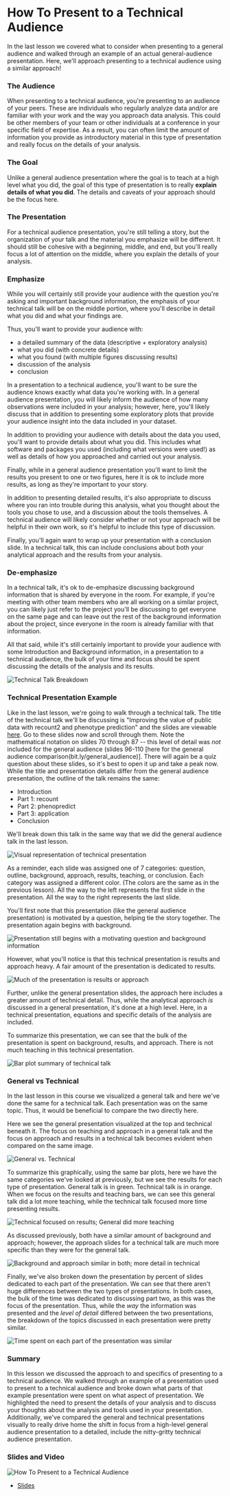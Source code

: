 # How To Present to a Technical Audience

In the last lesson we covered what to consider when presenting to a general audience and walked through an example of an actual general-audience presentation. Here, we'll approach presenting to a technical audience using a similar approach!

### The Audience

When presenting to a technical audience, you're presenting to an audience of your peers. These are individuals who regularly analyze data and/or are familiar with your work and the way you approach data analysis. This could be other members of your team or other individuals at a conference in your specific field of expertise. As a result, you can often limit the amount of information you provide as introductory material in this type of presentation and really focus on the details of your analysis.


### The Goal

Unlike a general audience presentation where the goal is to teach at a high level what you did, the goal of this type of presentation is to really **explain details of what you did**. The details and caveats of your approach should be the focus here.

### The Presentation

For a technical audience presentation, you're still telling a story, but the organization of your talk and the material you emphasize will be different. It should still be cohesive with a beginning, middle, and end, but you'll really focus a lot of attention on the middle, where you explain the details of your analysis.


### Emphasize

While you will certainly still provide your audience with the question you're asking and important background information, the emphasis of your technical talk will be on the middle portion, where you'll describe in detail what you did and what your findings are.

Thus, you'll want to provide your audience with:

* a detailed summary of the data (descriptive + exploratory analysis)
* what you did (with concrete details)
* what you found (with multiple figures discussing results)
* discussion of the analysis
* conclusion

In a presentation to a technical audience, you'll want to be sure the audience knows exactly what data you're working with. In a general audience presentation, you will likely inform the audience of how many observations were included in your analysis; however, here, you'll likely discuss that in addition to presenting some exploratory plots that provide your audience insight into the data included in your dataset.

In addition to providing your audience with details about the data you used, you'll want to provide details about what you did. This includes what software and packages you used (including what versions were used!) as well as details of how you approached and carried out your analysis.

Finally, while in a general audience presentation you'll want to limit the results you present to one or two figures, here it is ok to include more results, as long as they're important to your story.

In addition to presenting detailed results, it's also appropriate to discuss where you ran into trouble during this analysis, what you thought about the tools you chose to use, and a discussion about the tools themselves. A technical audience will likely consider whether or not your approach will be helpful in their own work, so it's helpful to include this type of discussion.

Finally, you'll again want to wrap up your presentation with a conclusion slide. In a technical talk, this can include conclusions about both your analytical approach and the results from your analysis.

### De-emphasize

In a technical talk, it's ok to de-emphasize discussing background information that is shared by everyone in the room. For example, if you're meeting with other team members who are all working on a similar project, you can likely just refer to the project you'll be discussing to get everyone on the same page and can leave out the rest of the background information about the project, since everyone in the room is already familiar with that information.

All that said, while it's still certainly important to provide your audience with some Introduction and Background information, in a presentation to a technical audience, the bulk of your time and focus should be spent discussing the details of the analysis and its results.


![Technical Talk Breakdown](https://docs.google.com/presentation/d/1EromtzNJS1mzKLOHzV4Cwes4XhrMR23dMXtjqOCUVzk/export/png?id=1EromtzNJS1mzKLOHzV4Cwes4XhrMR23dMXtjqOCUVzk&pageid=g3eb60054e7_0_0)

### Technical Presentation Example

Like in the last lesson, we're going to walk through a technical talk. The title of the technical talk we'll be discussing is "Improving the value of public data with recount2 and phenotype prediction" and the slides are viewable [here](bit.ly/technical_audience). Go to these slides now and scroll through them. Note the mathematical notation on slides 70 through 87 -- this level of detail was *not* included for the general audience (slides 96-110 [here for the general audience comparison(bit.ly/general_audience)]. There will again be a quiz question about these slides, so it's best to open it up and take a peak now. While the title and presentation details differ from the general audience presentation, the outline of the talk remains the same:

- Introduction
- Part 1: recount
- Part 2: phenopredict
- Part 3: application
- Conclusion

We'll break down this talk in the same way that we did the general audience talk in the last lesson.


![Visual representation of technical presentation](https://docs.google.com/presentation/d/1EromtzNJS1mzKLOHzV4Cwes4XhrMR23dMXtjqOCUVzk/export/png?id=1EromtzNJS1mzKLOHzV4Cwes4XhrMR23dMXtjqOCUVzk&pageid=g3eb60054e7_0_192)

As a reminder, each slide was assigned one of 7 categories: question, outline, background, approach, results, teaching, or conclusion. Each category was assigned a different color. (The colors are the same as in the previous lesson). All the way to the left represents the first slide in the presentation. All the way to the right represents the last slide.

You'll first note that this presentation (like the general audience presentation) is motivated by a question, helping tie the story together. The presentation again begins with background.


![Presentation still begins with a motivating question and background information](https://docs.google.com/presentation/d/1EromtzNJS1mzKLOHzV4Cwes4XhrMR23dMXtjqOCUVzk/export/png?id=1EromtzNJS1mzKLOHzV4Cwes4XhrMR23dMXtjqOCUVzk&pageid=g3eb60054e7_0_699)

However, what you'll notice is that this technical presentation is results and approach heavy. A fair amount of the presentation is dedicated to results.


![Much of the presentation is results or approach](https://docs.google.com/presentation/d/1EromtzNJS1mzKLOHzV4Cwes4XhrMR23dMXtjqOCUVzk/export/png?id=1EromtzNJS1mzKLOHzV4Cwes4XhrMR23dMXtjqOCUVzk&pageid=g3eb60054e7_0_606)

Further, unlike the general presentation slides, the approach here includes a greater amount of technical detail. Thus, while the analytical approach *is* discussed in a general presentation, it's done at a high level. Here, in a technical presentation, equations and specific details of the analysis are included.

To summarize this presentation, we can see that the bulk of the presentation is spent on background, results, and approach. There is not much teaching in this technical presentation.


![Bar plot summary of technical talk](https://docs.google.com/presentation/d/1EromtzNJS1mzKLOHzV4Cwes4XhrMR23dMXtjqOCUVzk/export/png?id=1EromtzNJS1mzKLOHzV4Cwes4XhrMR23dMXtjqOCUVzk&pageid=g2bfdb07292_0_151)

### General vs Technical

In the last lesson in this course we visualized a general talk and here we've done the same for a technical talk. Each presentation was on the same topic. Thus, it would be beneficial to compare the two directly here.

Here we see the general presentation visualized at the top and technical beneath it. The focus on teaching and approach in a general talk and the focus on approach and results in a technical talk becomes evident when compared on the same image.


![General vs. Technical](https://docs.google.com/presentation/d/1EromtzNJS1mzKLOHzV4Cwes4XhrMR23dMXtjqOCUVzk/export/png?id=1EromtzNJS1mzKLOHzV4Cwes4XhrMR23dMXtjqOCUVzk&pageid=g3f9d5b130f_0_25)

To summarize this graphically, using the same bar plots, here we have the same categories we've looked at previously, but we see the results for each type of presentation. General talk is in green. Technical talk is in orange. When we focus on the results and teaching bars, we can see this general talk did a lot more teaching, while the technical talk focused more time presenting results.


![Technical focused on results; General did more teaching](https://docs.google.com/presentation/d/1EromtzNJS1mzKLOHzV4Cwes4XhrMR23dMXtjqOCUVzk/export/png?id=1EromtzNJS1mzKLOHzV4Cwes4XhrMR23dMXtjqOCUVzk&pageid=g3eb60054e7_0_188)

As discussed previously, both have a similar amount of background and approach; however, the approach slides for a technical talk are much more specific than they were for the general talk.


![Background and approach similar in both; more detail in technical](https://docs.google.com/presentation/d/1EromtzNJS1mzKLOHzV4Cwes4XhrMR23dMXtjqOCUVzk/export/png?id=1EromtzNJS1mzKLOHzV4Cwes4XhrMR23dMXtjqOCUVzk&pageid=g3f9d5b130f_0_12)

Finally, we've also broken down the presentation by percent of slides dedicated to each part of the presentation. We can see that there aren't huge differences between the two types of presentations. In both cases, the bulk of the time was dedicated to discussing part two, as this was the focus of the presentation. Thus, while the *way* the information was presented and the *level of detail* differed between the two presentations, the breakdown of the topics discussed in each presentation were pretty similar.


![Time spent on each part of the presentation was similar](https://docs.google.com/presentation/d/1EromtzNJS1mzKLOHzV4Cwes4XhrMR23dMXtjqOCUVzk/export/png?id=1EromtzNJS1mzKLOHzV4Cwes4XhrMR23dMXtjqOCUVzk&pageid=g3eb60054e7_0_337)

### Summary

In this lesson we discussed the approach to and specifics of presenting to a technical audience. We walked through an example of a presentation used to present to a technical audience and broke down what parts of that example presentation were spent on what aspect of presentation. We highlighted the need to present the details of your analysis and to discuss your thoughts about the analysis and tools used in your presentation. Additionally, we've compared the general and technical presentations visually to really drive home the shift in focus from a high-level general audience presentation to a detailed, include the nitty-gritty technical audience presentation.



### Slides and Video

![How To Present to a Technical Audience](https://www.youtube.com/watch?v=niZ2fkeqwY4)

* [Slides](https://docs.google.com/presentation/d/1EromtzNJS1mzKLOHzV4Cwes4XhrMR23dMXtjqOCUVzk/edit?usp=sharing)
